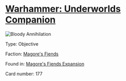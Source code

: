 # [Warhammer: Underworlds Companion](https://guidokessels.github.io/wh-underworlds)

  

![Bloody Annihilation](https://warhammerunderworlds.com/wp-content/uploads/sites/6/2018/03/177_ENG.png)



Type: Objective

Faction: [Magore's Fiends](https://guidokessels.github.io/wh-underworlds/factions/magores-fiends)

Found in: [Magore's Fiends Expansion](https://guidokessels.github.io/wh-underworlds/locations/magores-fiends-expansion)

Card number: 177
